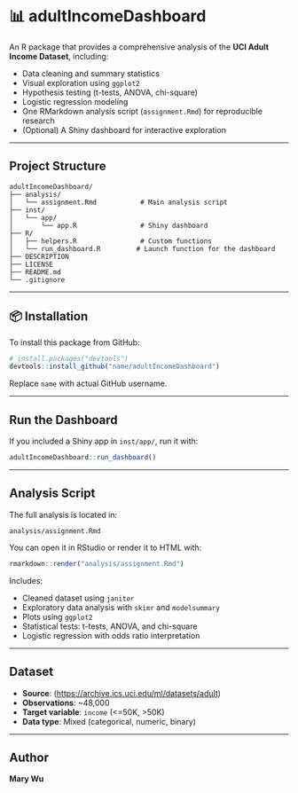 # 📊 adultIncomeDashboard

An R package that provides a comprehensive analysis of the **UCI Adult Income Dataset**, including:

- Data cleaning and summary statistics  
- Visual exploration using `ggplot2`  
- Hypothesis testing (t-tests, ANOVA, chi-square)  
- Logistic regression modeling  
- One RMarkdown analysis script (`assignment.Rmd`) for reproducible research  
- (Optional) A Shiny dashboard for interactive exploration  

---

## Project Structure

```
adultIncomeDashboard/
├── analysis/
│   └── assignment.Rmd           # Main analysis script
├── inst/
│   └── app/
│       └── app.R                # Shiny dashboard
├── R/
│   ├── helpers.R                # Custom functions
│   └── run_dashboard.R         # Launch function for the dashboard
├── DESCRIPTION
├── LICENSE
├── README.md
└── .gitignore
```

---

## 📦 Installation

To install this package from GitHub:

```r
# install.packages("devtools")
devtools::install_github("name/adultIncomeDashboard")
```

Replace `name` with actual GitHub username.

---

## Run the Dashboard

If you included a Shiny app in `inst/app/`, run it with:

```r
adultIncomeDashboard::run_dashboard()
```

---

## Analysis Script

The full analysis is located in:

```
analysis/assignment.Rmd
```

You can open it in RStudio or render it to HTML with:

```r
rmarkdown::render("analysis/assignment.Rmd")
```

Includes:

- Cleaned dataset using `janitor`  
- Exploratory data analysis with `skimr` and `modelsummary`  
- Plots using `ggplot2`  
- Statistical tests: t-tests, ANOVA, and chi-square  
- Logistic regression with odds ratio interpretation  

---

## Dataset

- **Source**: (https://archive.ics.uci.edu/ml/datasets/adult)  
- **Observations**: ~48,000  
- **Target variable**: `income` (<=50K, >50K)  
- **Data type**: Mixed (categorical, numeric, binary)  

---

## Author

**Mary Wu** 
